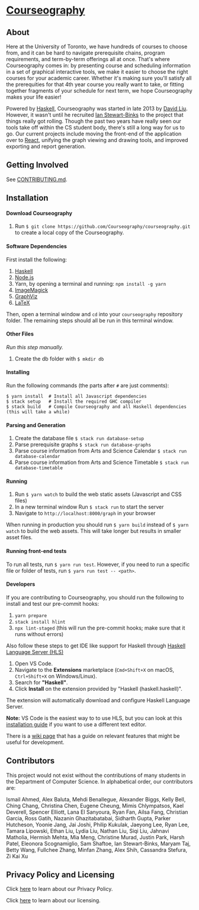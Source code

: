 # [Courseography](https://courseography.teach.cs.toronto.edu/graph)

## About

Here at the University of Toronto, we have hundreds of courses to choose from, and it can be hard to navigate prerequisite chains, program requirements, and term-by-term offerings all at once. That's where Courseography comes in: by presenting course and scheduling information in a set of graphical interactive tools, we make it easier to choose the right courses for your academic career. Whether it's making sure you'll satisfy all the prerequities for that 4th year course you really want to take, or fitting together fragments of your schedule for next term, we hope Courseography makes your life easier!

Powered by [Haskell](https://www.haskell.org/), Courseography was started in late 2013 by [David Liu](http://www.cs.toronto.edu/~david/). However, it wasn't until he recruited [Ian Stewart-Binks](http://www.cs.toronto.edu/~iansb/) to the project that things really got rolling. Though the past two years have really seen our tools take off within the CS student body, there's still a long way for us to go. Our current projects include moving the front-end of the application over to [React](https://facebook.github.io/react/), unifying the graph viewing and drawing tools, and improved exporting and report generation.

## Getting Involved

See [CONTRIBUTING.md](https://github.com/Courseography/courseography/blob/master/CONTRIBUTING.md).

## Installation

#### Download Courseography

1. Run `$ git clone https://github.com/Courseography/courseography.git` to create a local copy of the Courseography.

#### Software Dependencies

First install the following:

1. [Haskell](https://www.haskell.org/ghcup/)
2. [Node.js](https://nodejs.org/en/download/)
3. Yarn, by opening a terminal and running: `npm install -g yarn`
4. [ImageMagick](http://www.imagemagick.org/script/download.php)
5. [GraphViz](https://graphviz.org/download/)
6. [LaTeX](https://www.latex-project.org/get/)

Then, open a terminal window and `cd` into your `courseography` repository folder.
The remaining steps should all be run in this terminal window.

#### Other Files

_Run this step manually._

1. Create the db folder with `$ mkdir db`

#### Installing

Run the following commands (the parts after `#` are just comments):

```console
$ yarn install  # Install all Javascript dependencies
$ stack setup   # Install the required GHC compiler
$ stack build   # Compile Courseography and all Haskell dependencies (this will take a while)
```

#### Parsing and Generation

1. Create the database file `$ stack run database-setup`
2. Parse prerequisite graphs `$ stack run database-graphs`
3. Parse course information from Arts and Science Calendar `$ stack run database-calendar`
4. Parse course information from Arts and Science Timetable `$ stack run database-timetable`

#### Running

1. Run `$ yarn watch` to build the web static assets (Javascript and CSS files)
2. In a new terminal window Run `$ stack run` to start the server
3. Navigate to `http://localhost:8000/graph` in your browser

When running in production you should run `$ yarn build` instead of `$ yarn watch` to build the web assets.
This will take longer but results in smaller asset files.

#### Running front-end tests

To run all tests, run `$ yarn run test`. However, if you need to run a specific file or folder of tests,
run `$ yarn run test -- <path>`.

#### Developers

If you are contributing to Courseography, you should run the following to install and test our pre-commit hooks:

1. `yarn prepare`
2. `stack install hlint`
3. `npx lint-staged` (this will run the pre-commit hooks; make sure that it runs without errors)

Also follow these steps to get IDE like support for Haskell through [Haskell Language Server (HLS)](https://haskell-language-server.readthedocs.io/en/stable/)

1. Open VS Code.
2. Navigate to the **Extensions** marketplace (`Cmd+Shift+X` on macOS, `Ctrl+Shift+X` on Windows/Linux).
3. Search for **"Haskell"**.
4. Click **Install** on the extension provided by "Haskell (haskell.haskell)".

The extension will automatically download and configure Haskell Language Server.

**Note:** VS Code is the easiest way to to use HLS, but you can look at this [installation guide](https://haskell-language-server.readthedocs.io/en/latest/installation.html) if you want to use a different text editor.

There is a [wiki page](https://github.com/Courseography/courseography/wiki/Haskell-Language-Server-%28HLS%29-Guide) that has a guide on relevant features that might be useful for development.

## Contributors

This project would not exist without the contributions of many students in the Department of Computer Science. In alphabetical order, our contributors are:

Ismail Ahmed,
Alex Baluta,
Mehdi Benallegue,
Alexander Biggs,
Kelly Bell,
Ching Chang,
Christina Chen,
Eugene Cheung,
Mimis Chlympatsos,
Kael Deverell,
Spencer Elliott,
Lana El Sanyoura,
Ryan Fan,
Ailsa Fang,
Christian Garcia,
Ross Gatih,
Nazanin Ghazitabatabai,
Sidharth Gupta,
Parker Hutcheson,
Yoonie Jang,
Jai Joshi,
Philip Kukulak,
Jaeyong Lee,
Ryan Lee,
Tamara Lipowski,
Ethan Liu,
Lydia Liu,
Nathan Liu,
Siqi Liu,
Jahnavi Matholia,
Hermish Mehta,
Mia Meng,
Christine Murad,
Justin Park,
Harsh Patel,
Eleonora Scognamiglio,
Sam Shaftoe,
Ian Stewart-Binks,
Maryam Taj,
Betty Wang,
Fullchee Zhang,
Minfan Zhang,
Alex Shih,
Cassandra Stefura,
Zi Kai Xu

## Privacy Policy and Licensing

Click [here](https://github.com/Courseography/courseography/blob/master/PRIVACY.md) to learn about our Privacy Policy.

Click [here](https://github.com/Courseography/courseography/blob/master/LICENSE) to learn about our licensing.
